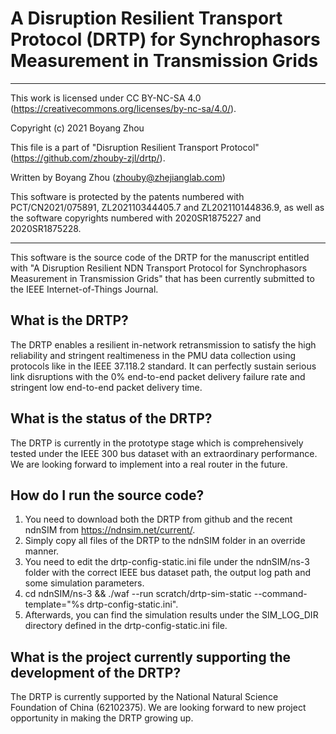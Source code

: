 # A Disruption Resilient Transport Protocol (DRTP) for Synchrophasors Measurement in Transmission Grids

 *********************************************************************************
This work is licensed under CC BY-NC-SA 4.0
(https://creativecommons.org/licenses/by-nc-sa/4.0/).

Copyright (c) 2021 Boyang Zhou

This file is a part of "Disruption Resilient Transport Protocol"
(https://github.com/zhouby-zjl/drtp/).

Written by Boyang Zhou (zhouby@zhejianglab.com)

This software is protected by the patents numbered with PCT/CN2021/075891,
ZL202110344405.7 and ZL202110144836.9, as well as the software copyrights
numbered with 2020SR1875227 and 2020SR1875228.
 **********************************************************************************
 
 This software is the source code of the DRTP for the manuscript entitled with "A Disruption Resilient NDN Transport Protocol for Synchrophasors Measurement in Transmission Grids" that has been currently submitted to the IEEE Internet-of-Things Journal.
 
## What is the DRTP? 
The DRTP enables a resilient in-network retransmission to satisfy the high reliability and stringent realtimeness in the PMU data collection using protocols like in the IEEE 37.118.2 standard. It can perfectly sustain serious link disruptions with the 0\% end-to-end packet delivery failure rate and stringent low end-to-end packet delivery time.

## What is the status of the DRTP?
The DRTP is currently in the prototype stage which is comprehensively tested under the IEEE 300 bus dataset with an extraordinary performance. We are looking forward to implement into a real router in the future.

## How do I run the source code?
1. You need to download both the DRTP from github and the recent ndnSIM from https://ndnsim.net/current/. 
2. Simply copy all files of the DRTP to the ndnSIM folder in an override manner. 
3. You need to edit the drtp-config-static.ini file under the ndnSIM/ns-3 folder with the correct IEEE bus dataset path, the output log path and some simulation parameters. 
4. cd ndnSIM/ns-3 && ./waf --run scratch/drtp-sim-static --command-template="%s drtp-config-static.ini". 
5. Afterwards, you can find the simulation results under the SIM_LOG_DIR directory defined in the drtp-config-static.ini file.

## What is the project currently supporting the development of the DRTP?
The DRTP is currently supported by the National Natural Science Foundation of China (62102375). We are looking forward to new project opportunity in making the DRTP growing up.

